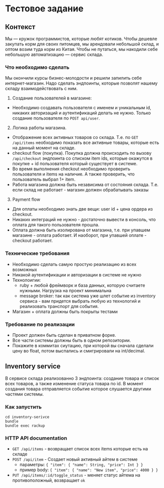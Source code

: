 # Тестовое задание

## Контекст

Мы — кружок программистов, которые любят котиков. Чтобы дешевле закупать корм для своих питомцев, мы арендовали небольшой склад, и оптом возим туда корм из Китая. Чтобы не путаться, мы накодили себе небольшую автоматизацию — сервис склада.

### Что необходимо сделать

Мы окончили курсы бизнес-молодости и решили запилить себе интернет-магазин. Надо сделать эндпоинты, которые позволят нашему складу взаимодействовать с ним.

1. Создание пользователей в магазине:
  - Необходимо создавать пользователя с именем и уникальным id, никаких авторизаций и аутентификаций делать не нужно. Только создание пользователя по `POST api/user`.
2. Логика работы магазина.
  - Отображение всех активных товаров со склада. Т.е. по `GET /api/items` необходимо показать все активные товары, которые есть на данный момент на складе.
  - checkout flow (покупка). Покупка должна происходить по вызову `/api/checkout` эндпоинта со списком item ids, которые окажутся в покупке + id пользователя который существует в системе.
  - Во время выполнения checkout необходимо проверить пользователя и items на наличие. А также проверить, что пользователь выбрал 1+ item.
  - Работа магазина должна быть независима от состояния склада. Т.е. если склад не работает - магазин должен обрабатывать заказы
3. Payment flow
  - Для оплаты необходимо знать две вещи: user id + цена ордера из checkout.
  - Никаких интеграций не нужно - достаточно вывести в консоль, что оплата для такого пользователя прошла.
  - Оплата должна быть изолирована от магазина, т.е. при упавшем магазине - оплата работает. И наоборот, при упавшей оплате - checkout работает.
  
### Технические требования
- Необходимо сделать самую простую реализацию из всех возможных
- Никакой аутентификации и авторизации в системе не нужно
- Технолоигии:
  - ruby + любой фреймворк и база данных, которую считаете нужными. Нагрузка на проект минимальна
  - message broker: так как система уже шлет событие из inventory сервиса - вам придется выбрать любую из технологий и реализовать транспорт для события.
- Магазин + оплата должны быть покрыты тестами

### Требование по реализации
- Проект должен быть сделан в приватном форке.
- Все части системы должны быть в одном репозитории.
- Покажите в коммитах сиутацию, при которой вы сначала сделали цену во float, потом выспались и смигрировали на int/decimal.

## Inventory service

В сервисе склада реализованно 3 эндпоинта: создание товара и список всех товаров, а также изменение статуса товара по id. В момент создания товара отправляется событие которое слушается другими частями системы.
 
### Как запустить

```
cd inventory-serivce
bundle
bundle exec rackup
```

### HTTP API documentation

- `GET /api/items` - возвращает список всех items которые есть на складе
- `POST /api/item` - Создает новый активный айтем в системе
  - параметры: `{ "item": { "name": String, "price": Int } }`
  - пример body: `{ "item": { "name": "New item", "price": 4000 } }`
- `PUT /api/items/:id/toggle_status` - меняет статус айтема на противоположный, возвращает `ok`

